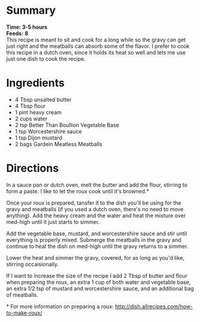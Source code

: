 # Summary
**Time: 3-5 hours**  
**Feeds: 8**  
This recipe is meant to sit and cook for a long while so the gravy can get just right and the meatballs can absorb some of the flavor.
I prefer to cook this recipe in a dutch oven, since it holds its heat so well and lets me use just one dish to cook the recipe.  

# Ingredients
- 4 Tbsp unsalted butter
- 4 Tbsp flour
- 1 pint heavy cream
- 2 cups water
- 2 tsp Better Than Boullion Vegetable Base
- 1 tsp Worcestershire sauce
- 1 tsp Dijon mustard
- 2 bags Gardein Meatless Meatballs

# Directions
In a sauce pan or dutch oven, melt the butter and add the flour, stirring to form a paste. I like to let the roux cook until it's browned.*  

Once your roux is prepared, tansfer it to the dish you'll be using for the gravy and meatballs (if you used a dutch oven, there's no need to move anything). Add the heavy cream and the water and heat the mixture over med-high until it just starts to simmer.  

Add the vegetable base, mustard, and worcestershire sauce and stir until everything is properly mixed. Submerge the meatballs in the gravy and continue to heat the dish on med-high until the gravy returns to a simmer.  

Lower the heat and simmer the gravy, covered, for as long as you'd like, stirring occaisionally.  

If I want to increase the size of the recipe I add 2 Tbsp of butter and flour when preparing the roux, an extra 1 cup of both water and vegetable base, an extra 1/2 tsp of mustard and worcestershire sauce, and an additional bag of meatballs.  

\* For more information on preparing a roux: http://dish.allrecipes.com/how-to-make-roux/
